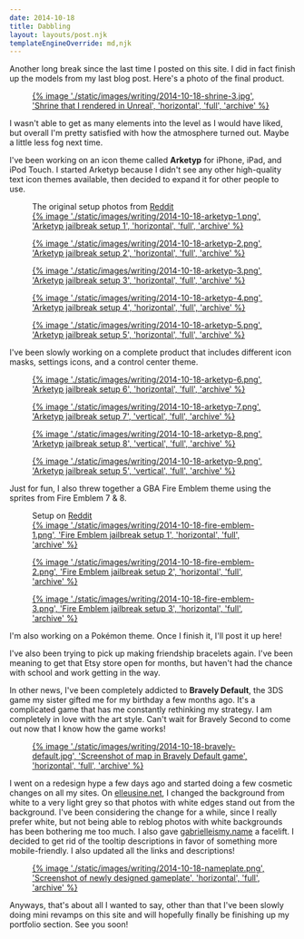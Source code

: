 ```yaml
---
date: 2014-10-18
title: Dabbling
layout: layouts/post.njk
templateEngineOverride: md,njk
---
```


Another long break since the last time I posted on this site. I did in fact finish up the models from my last blog post. Here's a photo of the final product.

<figure id="2014-10-18-shrine-3">
	<a class="expand" href="#2014-10-18-shrine-3-lightbox" aria-label="Expand image">
		{% image './static/images/writing/2014-10-18-shrine-3.jpg', 'Shrine that I rendered in Unreal', 'horizontal', 'full', 'archive' %}
	</a>
</figure>
<div class="lightbox-group">
	<a class="lightbox" id="2014-10-18-shrine-3-lightbox" href="#2014-10-18-shrine-3">
		<span style="background-image: url('/static/images/writing/2014-10-18-shrine-3.jpg')"></span>
	</a>
	<div class="lightbox-background"></div>
</div>

I wasn't able to get as many elements into the level as I would have liked, but overall I'm pretty satisfied with how the atmosphere turned out. Maybe a little less fog next time.

<!--more-->

I've been working on an icon theme called **Arketyp** for iPhone, iPad, and iPod Touch. I started Arketyp because I didn't see any other high-quality text icon themes available, then decided to expand it for other people to use.

<figure id="2014-10-18-arketyp-1">
	<figcaption>The original setup photos from <a href="http://redd.it/2d7ph3">Reddit</a></figcaption>
	<a class="expand" href="#2014-10-18-arketyp-1-lightbox" aria-label="Expand image">
		{% image './static/images/writing/2014-10-18-arketyp-1.png', 'Arketyp jailbreak setup 1', 'horizontal', 'full', 'archive' %}
	</a>
</figure>
<div class="row-double">
	<figure id="2014-10-18-arketyp-2">
		<a class="expand" href="#2014-10-18-arketyp-2-lightbox" aria-label="Expand image">
			{% image './static/images/writing/2014-10-18-arketyp-2.png', 'Arketyp jailbreak setup 2', 'horizontal', 'full', 'archive' %}
		</a>
	</figure>
	<figure id="2014-10-18-arketyp-3">
		<a class="expand" href="#2014-10-18-arketyp-3-lightbox" aria-label="Expand image">
			{% image './static/images/writing/2014-10-18-arketyp-3.png', 'Arketyp jailbreak setup 3', 'horizontal', 'full', 'archive' %}
		</a>
	</figure>
	<figure id="2014-10-18-arketyp-4">
		<a class="expand" href="#2014-10-18-arketyp-4-lightbox" aria-label="Expand image">
			{% image './static/images/writing/2014-10-18-arketyp-4.png', 'Arketyp jailbreak setup 4', 'horizontal', 'full', 'archive' %}
		</a>
	</figure>
	<figure id="2014-10-18-arketyp-5">
		<a class="expand" href="#2014-10-18-arketyp-5-lightbox" aria-label="Expand image">
			{% image './static/images/writing/2014-10-18-arketyp-5.png', 'Arketyp jailbreak setup 5', 'horizontal', 'full', 'archive' %}
		</a>
	</figure>
</div>

I've been slowly working on a complete product that includes different icon masks, settings icons, and a control center theme.

<figure id="2014-10-18-arketyp-6">
	<a class="expand" href="#2014-10-18-arketyp-6-lightbox" aria-label="Expand image">
		{% image './static/images/writing/2014-10-18-arketyp-6.png', 'Arketyp jailbreak setup 6', 'horizontal', 'full', 'archive' %}
	</a>
</figure>
<div class="row-triple">
	<figure id="2014-10-18-arketyp-7">
		<a class="expand" href="#2014-10-18-arketyp-7-lightbox" aria-label="Expand image">
			{% image './static/images/writing/2014-10-18-arketyp-7.png', 'Arketyp jailbreak setup 7', 'vertical', 'full', 'archive' %}
		</a>
	</figure>
	<figure id="2014-10-18-arketyp-8">
		<a class="expand" href="#2014-10-18-arketyp-8-lightbox" aria-label="Expand image">
			{% image './static/images/writing/2014-10-18-arketyp-8.png', 'Arketyp jailbreak setup 8', 'vertical', 'full', 'archive' %}
		</a>
	</figure>
	<figure id="2014-10-18-arketyp-9">
		<a class="expand" href="#2014-10-18-arketyp-9-lightbox" aria-label="Expand image">
			{% image './static/images/writing/2014-10-18-arketyp-9.png', 'Arketyp jailbreak setup 5', 'vertical', 'full', 'archive' %}
		</a>
	</figure>
</div>

Just for fun, I also threw together a GBA Fire Emblem theme using the sprites from Fire Emblem 7 & 8.

<figure id="2014-10-18-fire-emblem-1">
	<figcaption>Setup on <a href="http://redd.it/2dvcmv">Reddit</a></figcaption>
	<a class="expand" href="#2014-10-18-fire-emblem-1-lightbox" aria-label="Expand image">
		{% image './static/images/writing/2014-10-18-fire-emblem-1.png', 'Fire Emblem jailbreak setup 1', 'horizontal', 'full', 'archive' %}
	</a>
</figure>
<div class="row-double">
	<figure id="2014-10-18-fire-emblem-2">
		<a class="expand" href="#2014-10-18-fire-emblem-2-lightbox" aria-label="Expand image">
			{% image './static/images/writing/2014-10-18-fire-emblem-2.png', 'Fire Emblem jailbreak setup 2', 'horizontal', 'full', 'archive' %}
		</a>
	</figure>
	<figure id="2014-10-18-fire-emblem-3">
		<a class="expand" href="#2014-10-18-fire-emblem-3-lightbox" aria-label="Expand image">
			{% image './static/images/writing/2014-10-18-fire-emblem-3.png', 'Fire Emblem jailbreak setup 3', 'horizontal', 'full', 'archive' %}
		</a>
	</figure>
</div>

I'm also working on a Pokémon theme. Once I finish it, I'll post it up here!

I've also been trying to pick up making friendship bracelets again. I've been meaning to get that Etsy store open for months, but haven't had the chance with school and work getting in the way.

In other news, I've been completely addicted to **Bravely Default**, the 3DS game my sister gifted me for my birthday a few months ago. It's a complicated game that has me constantly rethinking my strategy. I am completely in love with the art style. Can't wait for Bravely Second to come out now that I know how the game works!

<figure id="2014-10-18-bravely-default">
	<a class="expand" href="#2014-10-18-bravely-default-lightbox" aria-label="Expand image">
		{% image './static/images/writing/2014-10-18-bravely-default.jpg', 'Screenshot of map in Bravely Default game', 'horizontal', 'full', 'archive' %}
	</a>
</figure>

I went on a redesign hype a few days ago and started doing a few cosmetic changes on all my sites. On [elleusine.net](htttp://elleusine.net), I changed the background from white to a very light grey so that photos with white edges stand out from the background. I've been considering the change for a while, since I really prefer white, but not being able to reblog photos with white backgrounds has been bothering me too much. I also gave [gabrielleismy.name](http://gabrielleismy.name) a facelift. I decided to get rid of the tooltip descriptions in favor of something more mobile-friendly. I also updated all the links and descriptions!

<figure id="2014-10-18-nameplate">
	<a class="expand" href="#2014-10-18-nameplate-lightbox" aria-label="Expand image">
		{% image './static/images/writing/2014-10-18-nameplate.png', 'Screenshot of newly designed gameplate', 'horizontal', 'full', 'archive' %}
	</a>
</figure>

Anyways, that's about all I wanted to say, other than that I've been slowly doing mini revamps on this site and will hopefully finally be finishing up my portfolio section. See you soon!

<div class="lightbox-group">
	<a class="lightbox" id="2014-10-18-arketyp-1-lightbox" href="#2014-10-18-arketyp-1">
		<span style="background-image: url('/static/images/writing/2014-10-18-arketyp-1.png')"></span>
	</a>
	<a class="lightbox" id="2014-10-18-arketyp-2-lightbox" href="#2014-10-18-arketyp-2">
		<span style="background-image: url('/static/images/writing/2014-10-18-arketyp-2.png')"></span>
	</a>
	<a class="lightbox" id="2014-10-18-arketyp-3-lightbox" href="#2014-10-18-arketyp-3">
		<span style="background-image: url('/static/images/writing/2014-10-18-arketyp-3.png')"></span>
	</a>
	<a class="lightbox" id="2014-10-18-arketyp-4-lightbox" href="#2014-10-18-arketyp-4">
		<span style="background-image: url('/static/images/writing/2014-10-18-arketyp-4.png')"></span>
	</a>
	<a class="lightbox" id="2014-10-18-arketyp-5-lightbox" href="#2014-10-18-arketyp-5">
		<span style="background-image: url('/static/images/writing/2014-10-18-arketyp-5.png')"></span>
	</a>
	<a class="lightbox" id="2014-10-18-arketyp-6-lightbox" href="#2014-10-18-arketyp-6">
		<span style="background-image: url('/static/images/writing/2014-10-18-arketyp-6.png')"></span>
	</a>
	<a class="lightbox" id="2014-10-18-arketyp-7-lightbox" href="#2014-10-18-arketyp-7">
		<span style="background-image: url('/static/images/writing/2014-10-18-arketyp-7.png')"></span>
	</a>
	<a class="lightbox" id="2014-10-18-arketyp-8-lightbox" href="#2014-10-18-arketyp-8">
		<span style="background-image: url('/static/images/writing/2014-10-18-arketyp-8.png')"></span>
	</a>
	<a class="lightbox" id="2014-10-18-arketyp-9-lightbox" href="#2014-10-18-arketyp-9">
		<span style="background-image: url('/static/images/writing/2014-10-18-arketyp-9.png')"></span>
	</a>
	<a class="lightbox" id="2014-10-18-fire-emblem-1-lightbox" href="#2014-10-18-fire-emblem-1">
		<span style="background-image: url('/static/images/writing/2014-10-18-fire-emblem-1.png')"></span>
	</a>
	<a class="lightbox" id="2014-10-18-fire-emblem-2-lightbox" href="#2014-10-18-fire-emblem-2">
		<span style="background-image: url('/static/images/writing/2014-10-18-fire-emblem-2.png')"></span>
	</a>
	<a class="lightbox" id="2014-10-18-fire-emblem-3-lightbox" href="#2014-10-18-fire-emblem-3">
		<span style="background-image: url('/static/images/writing/2014-10-18-fire-emblem-3.png')"></span>
	</a>
	<a class="lightbox" id="2014-10-18-bravely-default-lightbox" href="#2014-10-18-bravely-default">
		<span style="background-image: url('/static/images/writing/2014-10-18-bravely-default.jpg')"></span>
	</a>
	<a class="lightbox" id="2014-10-18-nameplate-lightbox" href="#2014-10-18-nameplate">
		<span style="background-image: url('/static/images/writing/2014-10-18-nameplate.png')"></span>
	</a>
	<div class="lightbox-background"></div>
</div>